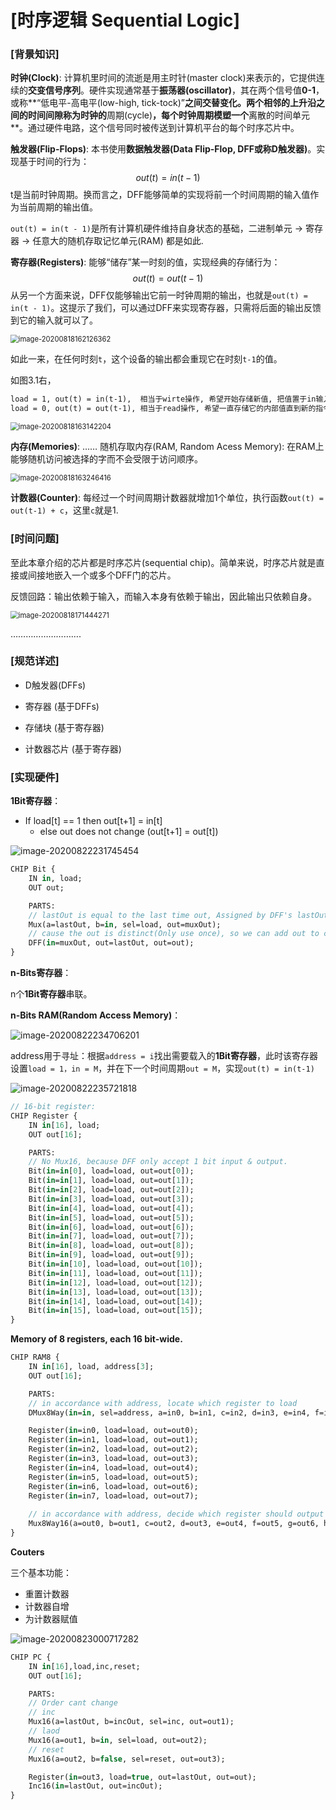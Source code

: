 # [时序逻辑 Sequential Logic]

### [背景知识]

**时钟(Clock)**: 计算机里时间的流逝是用主时针(master clock)来表示的，它提供连续的**交变信号序列**。硬件实现通常基于**振荡器(oscillator)**，其在两个信号值**0-1**，或称**“低电平-高电平(low-high, tick-tock)”**之间交替变化。两个相邻的上升沿之间的时间间隙称为时钟的**周期(cycle)**，每个时钟周期模塑一个**离散的时间单元**。通过硬件电路，这个信号同时被传送到计算机平台的每个时序芯片中。



**触发器(Flip-Flops)**: 本书使用**数据触发器(Data Flip-Flop, DFF或称D触发器)**。实现基于时间的行为：
$$
out(t) = in(t - 1)
$$
t是当前时钟周期。换而言之，DFF能够简单的实现将前一个时间周期的输入值作为当前周期的输出值。

`out(t) = in(t - 1)`是所有计算机硬件维持自身状态的基础，二进制单元 -> 寄存器 -> 任意大的随机存取记忆单元(RAM) 都是如此.



**寄存器(Registers)**: 能够“储存”某一时刻的值，实现经典的存储行为：
$$
out(t) = out(t - 1)
$$
从另一个方面来说，DFF仅能够输出它前一时钟周期的输出，也就是`out(t) = in(t - 1)`。这提示了我们，可以通过DFF来实现寄存器，只需将后面的输出反馈到它的输入就可以了。

<img src="C3-时序逻辑.assets/image-20200818162126362.png" alt="image-20200818162126362" style="zoom:80%;" />

如此一来，在任何时刻`t`，这个设备的输出都会重现它在时刻`t-1`的值。

如图3.1右，

```html
load = 1, out(t) = in(t-1),  相当于wirte操作, 希望开始存储新值, 把值置于in输入口;
load = 0, out(t) = out(t-1), 相当于read操作, 希望一直存储它的内部值直到新的指令到来
```

<img src="C3-时序逻辑.assets/image-20200818163142204.png" alt="image-20200818163142204" style="zoom:80%;" />



**内存(Memories)**: …… 随机存取内存(RAM, Random Acess Memory): 在RAM上能够随机访问被选择的字而不会受限于访问顺序。

<img src="C3-时序逻辑.assets/image-20200818163246416.png" alt="image-20200818163246416" style="zoom:80%;" />

**计数器(Counter)**: 每经过一个时间周期计数器就增加1个单位，执行函数`out(t) = out(t-1) + c`，这里`c`就是1.



### [时间问题]

至此本章介绍的芯片都是时序芯片(sequential chip)。简单来说，时序芯片就是直接或间接地嵌入一个或多个DFF门的芯片。

反馈回路：输出依赖于输入，而输入本身有依赖于输出，因此输出只依赖自身。

<img src="C3-时序逻辑.assets/image-20200818171444271.png" alt="image-20200818171444271" style="zoom:80%;" />

……………………….



### [规范详述]

- D触发器(DFFs)

- 寄存器 (基于DFFs)

- 存储块 (基于寄存器)

- 计数器芯片 (基于寄存器)

 

### [实现硬件]

**1Bit寄存器**：

- If load[t] == 1 then out[t+1] = in[t]
  - else out does not change (out[t+1] = out[t])

![image-20200822231745454](C3-时序逻辑.assets/image-20200822231745454.png)

```haxe
CHIP Bit {
    IN in, load;
    OUT out;

    PARTS:
    // lastOut is equal to the last time out, Assigned by DFF's lastOut
    Mux(a=lastOut, b=in, sel=load, out=muxOut);
    // cause the out is distinct(Only use once), so we can add out to copy the out
    DFF(in=muxOut, out=lastOut, out=out);
}
```



**n-Bits寄存器**：

n个**1Bit寄存器**串联。



**n-Bits RAM(Random Access Memory)**：

![image-20200822234706201](C3-时序逻辑.assets/image-20200822234706201.png)

address用于寻址：根据`address = i`找出需要载入的**1Bit寄存器**，此时该寄存器设置`load = 1，in = M`，并在下一个时间周期`out = M`，实现`out(t) = in(t-1)`

![image-20200822235721818](C3-时序逻辑.assets/image-20200822235721818.png)

```haxe
// 16-bit register:
CHIP Register {
    IN in[16], load;
    OUT out[16];

    PARTS:
    // No Mux16, because DFF only accept 1 bit input & output.
    Bit(in=in[0], load=load, out=out[0]);
    Bit(in=in[1], load=load, out=out[1]);
    Bit(in=in[2], load=load, out=out[2]);
    Bit(in=in[3], load=load, out=out[3]);
    Bit(in=in[4], load=load, out=out[4]);
    Bit(in=in[5], load=load, out=out[5]);
    Bit(in=in[6], load=load, out=out[6]);
    Bit(in=in[7], load=load, out=out[7]);
    Bit(in=in[8], load=load, out=out[8]);
    Bit(in=in[9], load=load, out=out[9]);
    Bit(in=in[10], load=load, out=out[10]);
    Bit(in=in[11], load=load, out=out[11]);
    Bit(in=in[12], load=load, out=out[12]);
    Bit(in=in[13], load=load, out=out[13]);
    Bit(in=in[14], load=load, out=out[14]);
    Bit(in=in[15], load=load, out=out[15]);
}
```



**Memory of 8 registers, each 16 bit-wide.**

```haxe
CHIP RAM8 {
    IN in[16], load, address[3];
    OUT out[16];

    PARTS:
    // in accordance with address, locate which register to load
    DMux8Way(in=in, sel=address, a=in0, b=in1, c=in2, d=in3, e=in4, f=in5, g=in6, h=in7);

    Register(in=in0, load=load, out=out0);
    Register(in=in1, load=load, out=out1);
    Register(in=in2, load=load, out=out2);
    Register(in=in3, load=load, out=out3);
    Register(in=in4, load=load, out=out4);
    Register(in=in5, load=load, out=out5);
    Register(in=in6, load=load, out=out6);
    Register(in=in7, load=load, out=out7);
    
    // in accordance with address, decide which register should output
    Mux8Way16(a=out0, b=out1, c=out2, d=out3, e=out4, f=out5, g=out6, h=out7, sel=address, out=out);
}
```



**Couters**

三个基本功能：

- 重置计数器
- 计数器自增
- 为计数器赋值

![image-20200823000717282](C3-时序逻辑.assets/image-20200823000717282.png)

```haxe
CHIP PC {
    IN in[16],load,inc,reset;
    OUT out[16];

    PARTS:
    // Order cant change
    // inc
    Mux16(a=lastOut, b=incOut, sel=inc, out=out1);
    // laod
    Mux16(a=out1, b=in, sel=load, out=out2);
    // reset
    Mux16(a=out2, b=false, sel=reset, out=out3);

    Register(in=out3, load=true, out=lastOut, out=out);
    Inc16(in=lastOut, out=incOut);
}
```

